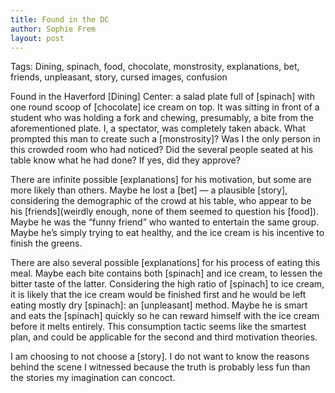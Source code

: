 ```yaml
---
title: Found in the DC
author: Sophie Frem
layout: post
---
```


Tags: Dining, spinach, food, chocolate, monstrosity, explanations, bet, friends, unpleasant, story, cursed images, confusion

Found in the Haverford [Dining] Center: a salad plate full of [spinach] with one round scoop of [chocolate] ice cream on top. It was sitting in front of a student who was holding a fork and chewing, presumably, a bite from the aforementioned plate. I, a spectator, was completely taken aback. What prompted this man to create such a [monstrosity]? Was I the only person in this crowded room who had noticed? Did the several people seated at his table know what he had done? If yes, did they approve?

There are infinite possible [explanations] for his motivation, but some are more likely than others. Maybe he lost a [bet] — a plausible [story], considering the demographic of the crowd at his table, who appear to be his [friends](weirdly enough, none of them seemed to question his [food]). Maybe he was the “funny friend” who wanted to entertain the same group. Maybe he’s simply trying to eat healthy, and the ice cream is his incentive to finish the greens.

There are also several possible [explanations] for his process of eating this meal. Maybe each bite contains both [spinach] and ice cream, to lessen the bitter taste of the latter. Considering the high ratio of [spinach] to ice cream, it is likely that the ice cream would be finished first and he would be left eating mostly dry [spinach]: an [unpleasant] method. Maybe he is smart and eats the [spinach] quickly so he can reward himself with the ice cream before it melts entirely. This consumption tactic seems like the smartest plan, and could be applicable for the second and third motivation theories.

I am choosing to not choose a [story]. I do not want to know the reasons behind the scene I witnessed because the truth is probably less fun than the stories my imagination can concoct.
